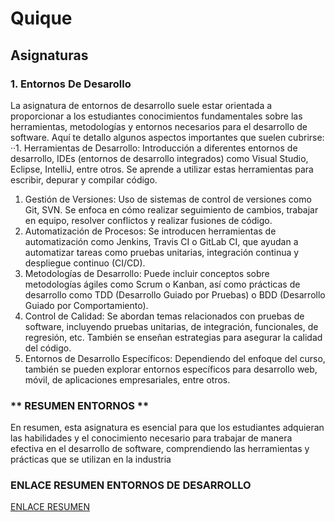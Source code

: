 # Quique
## **Asignaturas**
### 1. Entornos De Desarollo
La asignatura de entornos de desarrollo suele estar orientada a proporcionar a los estudiantes conocimientos fundamentales sobre las herramientas, metodologías y entornos necesarios para el desarrollo de software. Aquí te detallo algunos aspectos importantes que suelen cubrirse:
··1. Herramientas de Desarrollo: Introducción a diferentes entornos de desarrollo, IDEs (entornos de desarrollo integrados) como Visual Studio, Eclipse, IntelliJ, entre otros. Se aprende a utilizar estas herramientas para escribir, depurar y compilar código.
1. Gestión de Versiones: Uso de sistemas de control de versiones como Git, SVN. Se enfoca en cómo realizar seguimiento de cambios, trabajar en equipo, resolver conflictos y realizar fusiones de código.
1. Automatización de Procesos: Se introducen herramientas de automatización como Jenkins, Travis CI o GitLab CI, que ayudan a automatizar tareas como pruebas unitarias, integración continua y despliegue continuo (CI/CD).
1. Metodologías de Desarrollo: Puede incluir conceptos sobre metodologías ágiles como Scrum o Kanban, así como prácticas de desarrollo como TDD (Desarrollo Guiado por Pruebas) o BDD (Desarrollo Guiado por Comportamiento).
1. Control de Calidad: Se abordan temas relacionados con pruebas de software, incluyendo pruebas unitarias, de integración, funcionales, de regresión, etc. También se enseñan estrategias para asegurar la calidad del código.
1. Entornos de Desarrollo Específicos: Dependiendo del enfoque del curso, también se pueden explorar entornos específicos para desarrollo web, móvil, de aplicaciones empresariales, entre otros.
### ** RESUMEN ENTORNOS **
En resumen, esta asignatura es esencial para que los estudiantes adquieran las habilidades y el conocimiento necesario para trabajar de manera efectiva en el desarrollo de software, comprendiendo las herramientas y prácticas que se utilizan en la industria
### ENLACE RESUMEN ENTORNOS DE DESARROLLO
[ENLACE RESUMEN](https://youtu.be/odiFbpz4gQk?si=TV984ZDfQjjpV16T)
